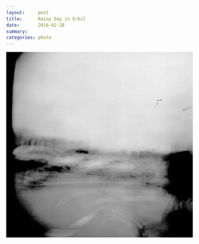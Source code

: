 ```yaml
---
layout:     post
title:      Rainy Day in Erbil
date:       2016-02-28
summary:    
categories: photo
---
```


![](/images/4.png)
